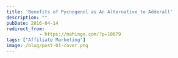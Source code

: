 ```yaml
---
title: 'Benefits of Pycnogenol as An Alternative to Adderall'
description: ""
pubDate: 2016-04-14
redirect_from:
            - https://mahinge.com/?p=10679
tags: ["Affiliate Marketing"]
image: /blog/post-01-cover.png
---
```

